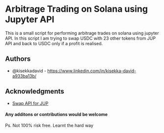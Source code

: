 # Arbitrage Trading on Solana using Jupyter API

This is a small script for performing arbitrage trades on solana using jupyter API.
In this script I am trying to swap USDC with 23 other tokens from JUP API and back to USDC only if a profit 
is realised.

## Authors

* @kisekkadavid - https://www.linkedin.com/in/kisekka-david-a933ba13b/

## Acknowledgments

* [Swap API for JUP](https://docs.jup.ag/jupiter-api/swap-api-for-solana)

#### Any additons or contributions would be welcome
Ps. Not 100% risk free. Learnt the hard way
